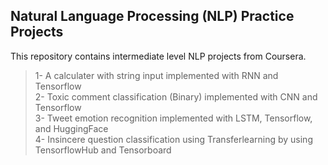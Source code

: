 ## Natural Language Processing (NLP) Practice Projects
This repository contains intermediate level NLP projects from Coursera. 
> 1- A calculater with string input implemented with RNN and Tensorflow <br>
2- Toxic comment classification (Binary) implemented with CNN and Tensorflow <br>
3- Tweet emotion recognition implemented with LSTM, Tensorflow, and HuggingFace <br>
4- Insincere question classification using Transferlearning by using TensorflowHub and Tensorboard
